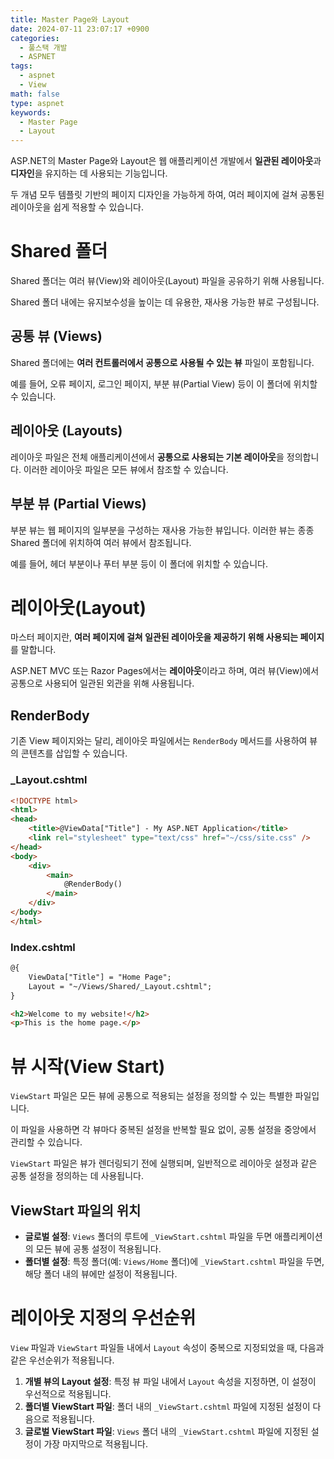 ```yaml
---
title: Master Page와 Layout
date: 2024-07-11 23:07:17 +0900
categories:
  - 풀스택 개발
  - ASPNET
tags:
  - aspnet
  - View
math: false
type: aspnet
keywords:
  - Master Page
  - Layout
---
```


ASP.NET의 Master Page와 Layout은 웹 애플리케이션 개발에서 <span class="font_highlight">**일관된 레이아웃**과 **디자인**을 유지하는 데 사용되는 기능</span>입니다.

두 개념 모두 템플릿 기반의 페이지 디자인을 가능하게 하여, 여러 페이지에 걸쳐 공통된 레이아웃을 쉽게 적용할 수 있습니다.

# Shared 폴더

Shared 폴더는 여러 뷰(View)와 레이아웃(Layout) 파일을 공유하기 위해 사용됩니다.

Shared 폴더 내에는 유지보수성을 높이는 데 유용한, 재사용 가능한 뷰로 구성됩니다.

## 공통 뷰 (Views)

Shared 폴더에는 **여러 컨트롤러에서 공통으로 사용될 수 있는 뷰** 파일이 포함됩니다.

예를 들어, 오류 페이지, 로그인 페이지, 부분 뷰(Partial View) 등이 이 폴더에 위치할 수 있습니다.

## 레이아웃 (Layouts)

레이아웃 파일은 전체 애플리케이션에서 **공통으로 사용되는 기본 레이아웃**을 정의합니다. 이러한 레이아웃 파일은 모든 뷰에서 참조할 수 있습니다.

## 부분 뷰 (Partial Views)

부분 뷰는 웹 페이지의 일부분을 구성하는 재사용 가능한 뷰입니다. 이러한 뷰는 종종 Shared 폴더에 위치하여 여러 뷰에서 참조됩니다.

예를 들어, 헤더 부분이나 푸터 부분 등이 이 폴더에 위치할 수 있습니다.

# 레이아웃(Layout)

마스터 페이지란, **여러 페이지에 걸쳐 일관된 레이아웃을 제공하기 위해 사용되는 페이지**를 말합니다.

ASP.NET MVC 또는 Razor Pages에서는 **레이아웃**이라고 하며, 여러 뷰(View)에서 공통으로 사용되어 일관된 외관을 위해 사용됩니다.

## RenderBody

기존 View 페이지와는 달리, 레이아웃 파일에서는 `RenderBody` 메서드를 사용하여 뷰의 콘텐츠를 삽입할 수 있습니다.

### _Layout.cshtml

```html
<!DOCTYPE html>
<html>
<head>
    <title>@ViewData["Title"] - My ASP.NET Application</title>
    <link rel="stylesheet" type="text/css" href="~/css/site.css" />
</head>
<body>
    <div>
        <main>
            @RenderBody()
        </main>
    </div>
</body>
</html>
```

### Index.cshtml

```html
@{
    ViewData["Title"] = "Home Page";
    Layout = "~/Views/Shared/_Layout.cshtml";
}

<h2>Welcome to my website!</h2>
<p>This is the home page.</p>
```

# 뷰 시작(View Start)

`ViewStart` 파일은 모든 뷰에 공통으로 적용되는 설정을 정의할 수 있는 특별한 파일입니다.

이 파일을 사용하면 각 뷰마다 중복된 설정을 반복할 필요 없이, 공통 설정을 중앙에서 관리할 수 있습니다.

`ViewStart` 파일은 뷰가 렌더링되기 전에 실행되며, 일반적으로 레이아웃 설정과 같은 공통 설정을 정의하는 데 사용됩니다.

## ViewStart 파일의 위치

- **글로벌 설정**: `Views` 폴더의 루트에 `_ViewStart.cshtml` 파일을 두면 애플리케이션의 모든 뷰에 공통 설정이 적용됩니다.
- **폴더별 설정**: 특정 폴더(예: `Views/Home` 폴더)에 `_ViewStart.cshtml` 파일을 두면, 해당 폴더 내의 뷰에만 설정이 적용됩니다.

# 레이아웃 지정의 우선순위

`View` 파일과 `ViewStart` 파일들 내에서 `Layout` 속성이 중복으로 지정되었을 때, 다음과 같은 우선순위가 적용됩니다.

1. **개별 뷰의 Layout 설정**: 특정 뷰 파일 내에서 `Layout` 속성을 지정하면, 이 설정이 우선적으로 적용됩니다.
2. **폴더별 ViewStart 파일**: 폴더 내의 `_ViewStart.cshtml` 파일에 지정된 설정이 다음으로 적용됩니다.
3. **글로벌 ViewStart 파일**: `Views` 폴더 내의 `_ViewStart.cshtml` 파일에 지정된 설정이 가장 마지막으로 적용됩니다.